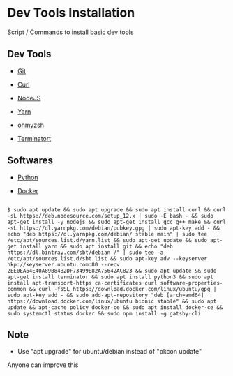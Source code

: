 # Dev Tools Installation
Script / Commands to install basic dev tools 


## Dev Tools

- [Git](https://git-scm.com/)

- [Curl](https://curl.haxx.se/)

- [NodeJS](https://nodejs.org)

- [Yarn](https://yarnpkg.com/)

- [ohmyzsh](https://github.com/ohmyzsh/ohmyzsh)

- [Terminatort](https://gnometerminator.blogspot.com/p/introduction.html)


## Softwares

- [Python](https://www.python.org/)

- [Docker](https://www.docker.com/)


```

$ sudo apt update && sudo apt upgrade && sudo apt install curl && curl -sL https://deb.nodesource.com/setup_12.x | sudo -E bash - && sudo apt-get install -y nodejs && sudo apt-get install gcc g++ make && curl -sL https://dl.yarnpkg.com/debian/pubkey.gpg | sudo apt-key add - && echo "deb https://dl.yarnpkg.com/debian/ stable main" | sudo tee /etc/apt/sources.list.d/yarn.list && sudo apt-get update && sudo apt-get install yarn && sudo apt install git && echo "deb https://dl.bintray.com/sbt/debian /" | sudo tee -a /etc/apt/sources.list.d/sbt.list && sudo apt-key adv --keyserver hkp://keyserver.ubuntu.com:80 --recv 2EE0EA64E40A89B84B2DF73499E82A75642AC823 && sudo apt update && sudo apt-get install terminator && sudo apt install python3 && sudo apt install apt-transport-https ca-certificates curl software-properties-common && curl -fsSL https://download.docker.com/linux/ubuntu/gpg | sudo apt-key add - && sudo add-apt-repository "deb [arch=amd64] https://download.docker.com/linux/ubuntu bionic stable" && sudo apt update && apt-cache policy docker-ce && sudo apt install docker-ce && sudo systemctl status docker && sudo npm install -g gatsby-cli
```

## Note
- Use "apt upgrade" for ubuntu/debian instead of "pkcon update"

Anyone can improve this
